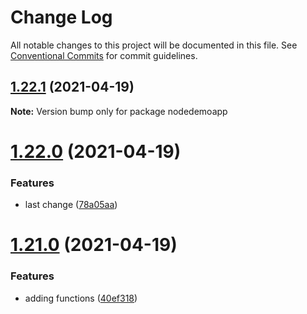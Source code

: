 # Change Log

All notable changes to this project will be documented in this file.
See [Conventional Commits](https://conventionalcommits.org) for commit guidelines.

## [1.22.1](https://github.com/AugustoPeraltaSoft/functionsmonorepo/compare/v1.22.0...v1.22.1) (2021-04-19)

**Note:** Version bump only for package nodedemoapp






# [1.22.0](https://github.com/AugustoPeraltaSoft/functionsmonorepo/compare/v1.21.0...v1.22.0) (2021-04-19)


### Features

* last change ([78a05aa](https://github.com/AugustoPeraltaSoft/functionsmonorepo/commit/78a05aa06037abc8d83fdbaf8aa782d9f764fab0))






# [1.21.0](https://github.com/AugustoPeraltaSoft/functionsmonorepo/compare/v1.20.1...v1.21.0) (2021-04-19)


### Features

* adding functions ([40ef318](https://github.com/AugustoPeraltaSoft/functionsmonorepo/commit/40ef31895d3b67eef5ec6a38dd37a3333db20412))
